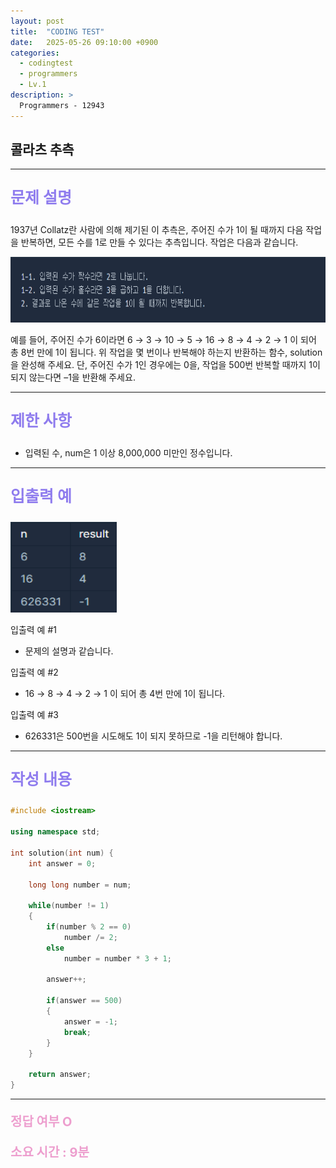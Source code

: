 ```yaml
---
layout: post
title:  "CODING TEST"
date:   2025-05-26 09:10:00 +0900
categories:
  - codingtest
  - programmers
  - Lv.1
description: >
  Programmers - 12943
---
```

## 콜라츠 추측

---

<p style = "color:#8f7cee; font-size:25px; font-weight:bold">
문제 설명
</p>

1937년 Collatz란 사람에 의해 제기된 이 추측은, 주어진 수가 1이 될 때까지 다음 작업을 반복하면, 모든 수를 1로 만들 수 있다는 추측입니다. 작업은 다음과 같습니다.

<img src = "/assets/img/codingtest/12943_1.png" width = "800" height = "105">

예를 들어, 주어진 수가 6이라면 6 → 3 → 10 → 5 → 16 → 8 → 4 → 2 → 1 이 되어 총 8번 만에 1이 됩니다. 위 작업을 몇 번이나 반복해야 하는지 반환하는 함수, solution을 완성해 주세요. 단, 주어진 수가 1인 경우에는 0을, 작업을 500번 반복할 때까지 1이 되지 않는다면 –1을 반환해 주세요.

---

<p style = "color:#8f7cee; font-size:25px; font-weight:bold">
제한 사항
</p>

- 입력된 수, num은 1 이상 8,000,000 미만인 정수입니다.

---

<p style = "color:#8f7cee; font-size:25px; font-weight:bold">
입출력 예
</p>

<img src = "/assets/img/codingtest/12943_2.png" width = "170" height = "145">

입출력 예 #1
- 문제의 설명과 같습니다.

입출력 예 #2
- 16 → 8 → 4 → 2 → 1 이 되어 총 4번 만에 1이 됩니다.

입출력 예 #3
- 626331은 500번을 시도해도 1이 되지 못하므로 -1을 리턴해야 합니다.

---

<p style = "color:#8f7cee; font-size:25px; font-weight:bold">
작성 내용
</p>

```C++
#include <iostream>

using namespace std;

int solution(int num) {
    int answer = 0;
    
    long long number = num;
    
    while(number != 1)
    {
        if(number % 2 == 0)
            number /= 2;
        else
            number = number * 3 + 1;
        
        answer++;
        
        if(answer == 500)
        {
            answer = -1;
            break;
        }
    }
    
    return answer;
}
```

---

<p style = "color:#ed9ece; font-size:20px; font-weight:bold">
정답 여부 O
</p>

<p style = "color:#ed9ece; font-size:20px; font-weight:bold">
소요 시간 : 9분
</p>


